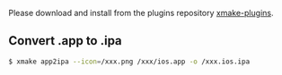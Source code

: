 
Please download and install from the plugins repository [xmake-plugins](https://github.com/xmake-io/xmake-plugins).

## Convert .app to .ipa

```bash
$ xmake app2ipa --icon=/xxx.png /xxx/ios.app -o /xxx.ios.ipa
```
